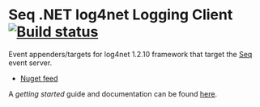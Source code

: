 # Seq .NET log4net Logging Client [![Build status](https://ci.appveyor.com/api/projects/status/033uda3hd4v5bdfy?svg=true)](https://ci.appveyor.com/project/sevacom/seq-client)

Event appenders/targets for log4net 1.2.10 framework that target the [Seq](http://getseq.net) event server.

 * [Nuget feed](https://ci.appveyor.com/nuget/seq-client-log4net-old)

A _getting started_ guide and documentation can be found [here](http://docs.getseq.net).

